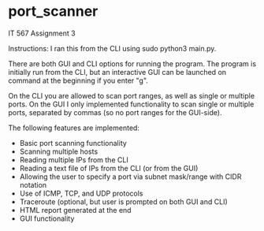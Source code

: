 # port_scanner
IT 567 Assignment 3

Instructions: I ran this from the CLI using sudo python3 main.py. 

There are both GUI and CLI options for running the program. The program is initially run from the CLI, but an interactive GUI can be launched on command at the beginning if you enter "g". 

On the CLI you are allowed to scan port ranges, as well as single or multiple ports. On the GUI I only implemented functionality to scan single or multiple ports, separated by commas (so no port ranges for the GUI-side). 

The following features are implemented: 
- Basic port scanning functionality 
- Scanning multiple hosts
- Reading multiple IPs from the CLI
- Reading a text file of IPs from the CLI (or from the GUI)
- Allowing the user to specify a port via subnet mask/range with CIDR notation
- Use of ICMP, TCP, and UDP protocols
- Traceroute (optional, but user is prompted on both GUI and CLI)
- HTML report generated at the end
- GUI functionality
